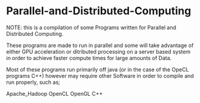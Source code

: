 # Parallel-and-Distributed-Computing
NOTE: this is a compilation of some Programs written for Parallel and Distributed Computing.

These programs are made to run in parallel and some will take advantage of either GPU acceleration or ditributed processing on a server 
based system in order to achieve faster compute times for large amounts of Data.

Most of these programs run primarily off java (or in the case of the OpeCL programs C++) however may require other Software in order to 
compile and run properly, such as;

Apache_Hadoop
OpenCL
OpenGL
C++




